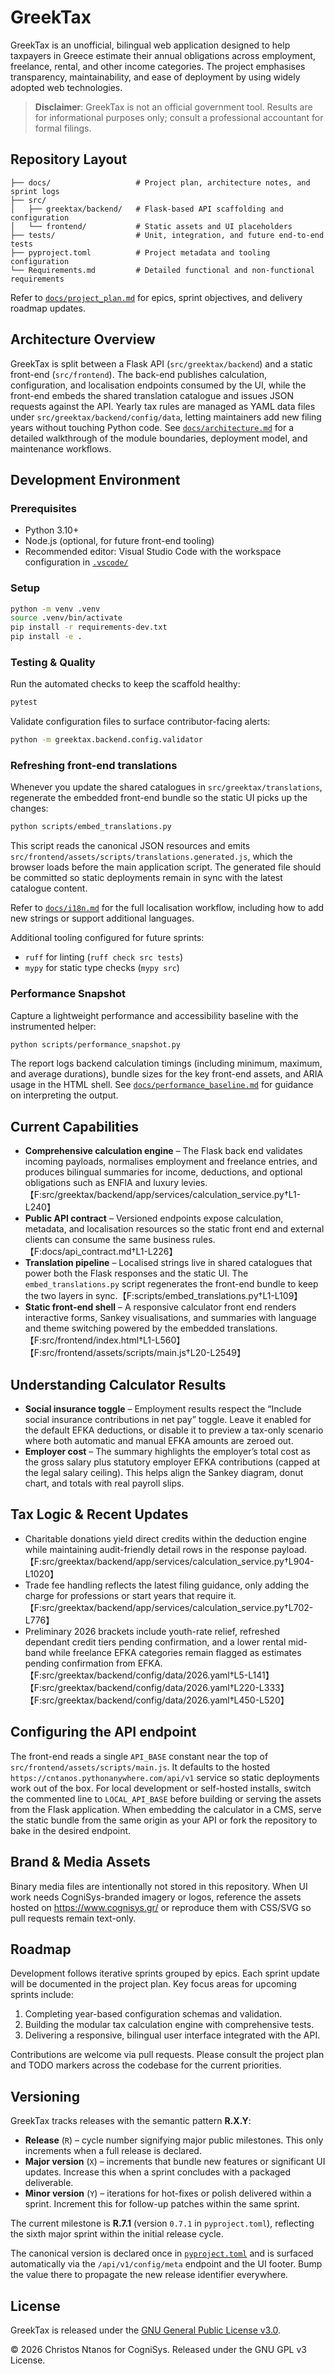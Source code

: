# GreekTax

GreekTax is an unofficial, bilingual web application designed to help taxpayers
in Greece estimate their annual obligations across employment, freelance,
rental, and other income categories. The project emphasises transparency,
maintainability, and ease of deployment by using widely adopted web
technologies.

> **Disclaimer**: GreekTax is not an official government tool. Results are for
> informational purposes only; consult a professional accountant for formal
> filings.

## Repository Layout

```
├── docs/                   # Project plan, architecture notes, and sprint logs
├── src/
│   ├── greektax/backend/   # Flask-based API scaffolding and configuration
│   └── frontend/           # Static assets and UI placeholders
├── tests/                  # Unit, integration, and future end-to-end tests
├── pyproject.toml          # Project metadata and tooling configuration
└── Requirements.md         # Detailed functional and non-functional requirements
```

Refer to [`docs/project_plan.md`](docs/project_plan.md) for epics, sprint
objectives, and delivery roadmap updates.

## Architecture Overview

GreekTax is split between a Flask API (`src/greektax/backend`) and a static
front-end (`src/frontend`). The back-end publishes calculation, configuration,
and localisation endpoints consumed by the UI, while the front-end embeds the
shared translation catalogue and issues JSON requests against the API. Yearly
tax rules are managed as YAML data files under
`src/greektax/backend/config/data`, letting maintainers add new filing years
without touching Python code. See [`docs/architecture.md`](docs/architecture.md)
for a detailed walkthrough of the module boundaries, deployment model, and
maintenance workflows.

## Development Environment

### Prerequisites
- Python 3.10+
- Node.js (optional, for future front-end tooling)
- Recommended editor: Visual Studio Code with the workspace configuration in
  [`.vscode/`](.vscode/)

### Setup

```bash
python -m venv .venv
source .venv/bin/activate
pip install -r requirements-dev.txt
pip install -e .
```

### Testing & Quality

Run the automated checks to keep the scaffold healthy:

```bash
pytest
```

Validate configuration files to surface contributor-facing alerts:

```bash
python -m greektax.backend.config.validator
```

### Refreshing front-end translations

Whenever you update the shared catalogues in `src/greektax/translations`,
regenerate the embedded front-end bundle so the static UI picks up the changes:

```bash
python scripts/embed_translations.py
```

This script reads the canonical JSON resources and emits
`src/frontend/assets/scripts/translations.generated.js`, which the browser loads
before the main application script. The generated file should be committed so
static deployments remain in sync with the latest catalogue content.

Refer to [`docs/i18n.md`](docs/i18n.md) for the full localisation workflow,
including how to add new strings or support additional languages.

Additional tooling configured for future sprints:

- `ruff` for linting (`ruff check src tests`)
- `mypy` for static type checks (`mypy src`)

### Performance Snapshot

Capture a lightweight performance and accessibility baseline with the
instrumented helper:

```bash
python scripts/performance_snapshot.py
```

The report logs backend calculation timings (including minimum, maximum, and
average durations), bundle sizes for the key front-end assets, and ARIA usage in
the HTML shell. See [`docs/performance_baseline.md`](docs/performance_baseline.md)
for guidance on interpreting the output.

## Current Capabilities

- **Comprehensive calculation engine** – The Flask back end validates incoming
  payloads, normalises employment and freelance entries, and produces bilingual
  summaries for income, deductions, and optional obligations such as ENFIA and
  luxury levies.【F:src/greektax/backend/app/services/calculation_service.py†L1-L240】
- **Public API contract** – Versioned endpoints expose calculation, metadata,
  and localisation resources so the static front end and external clients can
  consume the same business rules.【F:docs/api_contract.md†L1-L226】
- **Translation pipeline** – Localised strings live in shared catalogues that
  power both the Flask responses and the static UI. The `embed_translations.py`
  script regenerates the front-end bundle to keep the two layers in sync.【F:scripts/embed_translations.py†L1-L109】
- **Static front-end shell** – A responsive calculator front end renders
  interactive forms, Sankey visualisations, and summaries with language and
  theme switching powered by the embedded translations.【F:src/frontend/index.html†L1-L560】【F:src/frontend/assets/scripts/main.js†L20-L2549】

## Understanding Calculator Results

- **Social insurance toggle** – Employment results respect the “Include social
  insurance contributions in net pay” toggle. Leave it enabled for the default
  EFKA deductions, or disable it to preview a tax-only scenario where both
  automatic and manual EFKA amounts are zeroed out.
- **Employer cost** – The summary highlights the employer’s total cost as the
  gross salary plus statutory employer EFKA contributions (capped at the legal
  salary ceiling). This helps align the Sankey diagram, donut chart, and totals
  with real payroll slips.

## Tax Logic & Recent Updates

- Charitable donations yield direct credits within the deduction engine while
  maintaining audit-friendly detail rows in the response payload.【F:src/greektax/backend/app/services/calculation_service.py†L904-L1020】
- Trade fee handling reflects the latest filing guidance, only adding the charge
  for professions or start years that require it.【F:src/greektax/backend/app/services/calculation_service.py†L702-L776】
- Preliminary 2026 brackets include youth-rate relief, refreshed dependant credit
  tiers pending confirmation, and a lower rental mid-band while freelance EFKA
  categories remain flagged as estimates pending confirmation from EFKA.【F:src/greektax/backend/config/data/2026.yaml†L5-L141】【F:src/greektax/backend/config/data/2026.yaml†L220-L333】【F:src/greektax/backend/config/data/2026.yaml†L450-L520】

## Configuring the API endpoint

The front-end reads a single `API_BASE` constant near the top of
`src/frontend/assets/scripts/main.js`. It defaults to the hosted
`https://cntanos.pythonanywhere.com/api/v1` service so static deployments work
out of the box. For local development or self-hosted installs, switch the
commented line to `LOCAL_API_BASE` before building or serving the assets from the
Flask application. When embedding the calculator in a CMS, serve the static
bundle from the same origin as your API or fork the repository to bake in the
desired endpoint.

## Brand & Media Assets

Binary media files are intentionally not stored in this repository. When UI work
needs CogniSys-branded imagery or logos, reference the assets hosted on
https://www.cognisys.gr/ or reproduce them with CSS/SVG so pull requests remain
text-only.

## Roadmap

Development follows iterative sprints grouped by epics. Each sprint update will
be documented in the project plan. Key focus areas for upcoming sprints include:

1. Completing year-based configuration schemas and validation.
2. Building the modular tax calculation engine with comprehensive tests.
3. Delivering a responsive, bilingual user interface integrated with the API.

Contributions are welcome via pull requests. Please consult the project plan and
TODO markers across the codebase for the current priorities.

## Versioning

GreekTax tracks releases with the semantic pattern **R.X.Y**:

- **Release** (`R`) – cycle number signifying major public milestones. This
  only increments when a full release is declared.
- **Major version** (`X`) – increments that bundle new features or significant
  UI updates. Increase this when a sprint concludes with a packaged
  deliverable.
- **Minor version** (`Y`) – iterations for hot-fixes or polish delivered within
  a sprint. Increment this for follow-up patches within the same sprint.

The current milestone is **R.7.1** (version `0.7.1` in `pyproject.toml`),
reflecting the sixth major sprint within the initial release cycle.

The canonical version is declared once in [`pyproject.toml`](pyproject.toml) and
is surfaced automatically via the `/api/v1/config/meta` endpoint and the UI
footer. Bump the value there to propagate the new release identifier
everywhere.

## License

GreekTax is released under the [GNU General Public License v3.0](LICENSE).

&copy; 2026 Christos Ntanos for CogniSys. Released under the GNU GPL v3 License.

